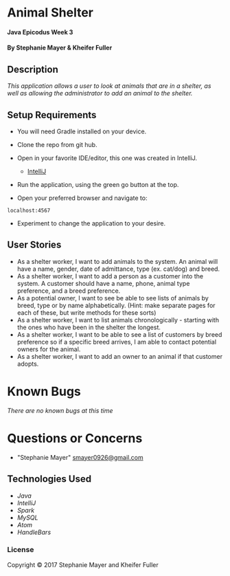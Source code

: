 # Animal Shelter

#### Java Epicodus Week 3

#### By Stephanie Mayer & Kheifer Fuller

## Description

_This application allows a user to look at animals that are in a shelter, as well as allowing the administrator to add an animal to the shelter._


## Setup Requirements
* You will need Gradle installed on your device.

* Clone the repo from git hub.

* Open in your favorite IDE/editor, this one was created in IntelliJ.
  * [IntelliJ](https://www.jetbrains.com/idea/)

* Run the application, using the green go button at the top.

* Open your preferred browser and navigate to:
````
localhost:4567
````
* Experiment to change the application to your desire.

## User Stories
* As a shelter worker, I want to add animals to the system. An animal will have a name, gender, date of admittance, type (ex. cat/dog) and breed.
* As a shelter worker, I want to add a person as a customer into the system. A customer should have a name, phone, animal type preference, and a breed preference.
* As a potential owner, I want to see be able to see lists of animals by breed, type or by name alphabetically. (Hint: make separate pages for each of these, but write methods for these sorts)
* As a shelter worker, I want to list animals chronologically - starting with the ones who have been in the shelter the longest.
* As a shelter worker, I want to be able to see a list of customers by breed preference so if a specific breed arrives, I am able to contact potential owners for the animal.
* As a shelter worker, I want to add an owner to an animal if that customer adopts.



# Known Bugs
_There are no known bugs at this time_


# Questions or Concerns
* "Stephanie Mayer" <smayer0926@gmail.com>


## Technologies Used

* _Java_
* _IntelliJ_
* _Spark_
* _MySQL_
* _Atom_
* _HandleBars_


### License

Copyright &copy; 2017 Stephanie Mayer and Kheifer Fuller
